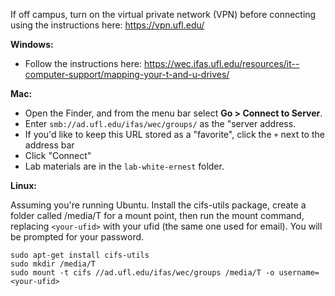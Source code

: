 If off campus, turn on the virtual private network (VPN) before connecting using the instructions here: https://vpn.ufl.edu/

**Windows:**

* Follow the instructions here: https://wec.ifas.ufl.edu/resources/it--computer-support/mapping-your-t-and-u-drives/

**Mac:**

* Open the Finder, and from the menu bar select **Go > Connect to Server**.
* Enter `smb://ad.ufl.edu/ifas/wec/groups/` as the "server address.
* If you'd like to keep this URL stored as a "favorite", click the `+` next to the address bar
* Click "Connect"
* Lab materials are in the `lab-white-ernest` folder.

**Linux:**

Assuming you're running Ubuntu. Install the cifs-utils package, create a folder called /media/T for a mount point, then run the mount command, replacing `<your-ufid>` with your ufid (the same one used for email). You will be prompted for your password.

    sudo apt-get install cifs-utils
    sudo mkdir /media/T
    sudo mount -t cifs //ad.ufl.edu/ifas/wec/groups /media/T -o username=<your-ufid>